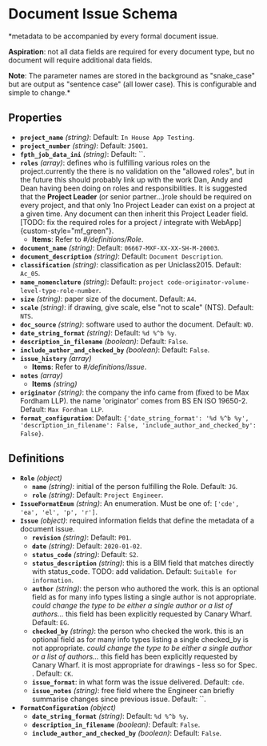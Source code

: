 # Document Issue Schema


*metadata to be accompanied by every formal document issue.

__Aspiration__: not all data fields are required for every document type,
but no document will require additional data fields.

__Note__: The parameter names are stored in the background as "snake_case"
but are output as "sentence case" (all lower case). This is configurable and simple to change.*

## Properties

- **`project_name`** *(string)*: Default: `In House App Testing`.
- **`project_number`** *(string)*: Default: `J5001`.
- **`fpth_job_data_ini`** *(string)*: Default: ``.
- **`roles`** *(array)*: defines who is fulfilling various roles on the project.currently the there is no validation on the "allowed roles", but in the future this should probably link up with the work Dan, Andy and Dean having been doing  on roles and responsibilities. It is suggested that the __Project Leader__ (or senior partner...)role should be required on every project, and that only 1no Project Leader can exist on a project at a given time. Any document can then inherit this Project Leader field.[TODO: fix the required roles for a project / integrate with WebApp]{custom-style="mf_green"}.
  - **Items**: Refer to *#/definitions/Role*.
- **`document_name`** *(string)*: Default: `06667-MXF-XX-XX-SH-M-20003`.
- **`document_description`** *(string)*: Default: `Document Description`.
- **`classification`** *(string)*: classification as per Uniclass2015. Default: `Ac_05`.
- **`name_nomenclature`** *(string)*: Default: `project code-originator-volume-level-type-role-number`.
- **`size`** *(string)*: paper size of the document. Default: `A4`.
- **`scale`** *(string)*: if drawing, give scale, else "not to scale" (NTS). Default: `NTS`.
- **`doc_source`** *(string)*: software used to author the document. Default: `WD`.
- **`date_string_format`** *(string)*: Default: `%d %^b %y`.
- **`description_in_filename`** *(boolean)*: Default: `False`.
- **`include_author_and_checked_by`** *(boolean)*: Default: `False`.
- **`issue_history`** *(array)*
  - **Items**: Refer to *#/definitions/Issue*.
- **`notes`** *(array)*
  - **Items** *(string)*
- **`originator`** *(string)*: the company the info came from (fixed to be Max Fordham LLP). the name 'originator' comes from BS EN ISO 19650-2. Default: `Max Fordham LLP`.
- **`format_configuration`**: Default: `{'date_string_format': '%d %^b %y', 'description_in_filename': False, 'include_author_and_checked_by': False}`.
## Definitions

- **`Role`** *(object)*
  - **`name`** *(string)*: initial of the person fulfilling the Role. Default: `JG`.
  - **`role`** *(string)*: Default: `Project Engineer`.
- **`IssueFormatEnum`** *(string)*: An enumeration. Must be one of: `['cde', 'ea', 'el', 'p', 'r']`.
- **`Issue`** *(object)*: required information fields that define the metadata of a document issue.
  - **`revision`** *(string)*: Default: `P01`.
  - **`date`** *(string)*: Default: `2020-01-02`.
  - **`status_code`** *(string)*: Default: `S2`.
  - **`status_description`** *(string)*: this is a BIM field that matches directly with status_code. TODO: add validation. Default: `Suitable for information`.
  - **`author`** *(string)*: 
the person who authored the work. 
this is an optional field as for many info types listing a single author is not appropriate. 
_could change the type to be either a single author or a list of authors..._
this field has been explicitly requested by Canary Wharf. Default: `EG`.
  - **`checked_by`** *(string)*: 
the person who checked the work. 
this is an optional field as for many info types listing a single checked_by is not appropriate. 
_could change the type to be either a single author or a list of authors..._
this field has been explicitly requested by Canary Wharf.
it is most appropriate for drawings - less so for Spec. . Default: `CK`.
  - **`issue_format`**: in what form was the issue delivered. Default: `cde`.
  - **`issue_notes`** *(string)*: free field where the Engineer can briefly summarise changes since previous issue. Default: ``.
- **`FormatConfiguration`** *(object)*
  - **`date_string_format`** *(string)*: Default: `%d %^b %y`.
  - **`description_in_filename`** *(boolean)*: Default: `False`.
  - **`include_author_and_checked_by`** *(boolean)*: Default: `False`.
